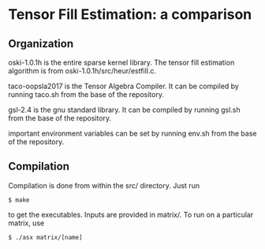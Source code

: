 Tensor Fill Estimation: a comparison
======================

Organization
--------

oski-1.0.1h is the entire sparse kernel library. The tensor fill estimation
algorithm is from oski-1.0.1h/src/heur/estfill.c.

taco-oopsla2017 is the Tensor Algebra Compiler. It can be compiled by running
taco.sh from the base of the repository.

gsl-2.4 is the gnu standard library. It can be compiled by running
gsl.sh from the base of the repository.

important environment variables can be set by running env.sh from the base
of the repository.

Compilation
--------

Compilation is done from within the src/ directory. Just run
```
$ make
```
to get the executables. Inputs are provided in matrix/. To run on a particular matrix, use
```
$ ./asx matrix/[name]
```
